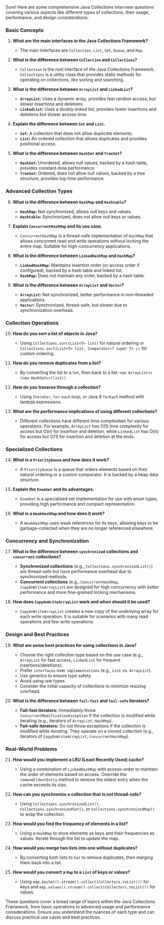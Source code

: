 Sure! Here are some comprehensive Java Collections interview questions covering various aspects like different types of collections, their usage, performance, and design considerations:

### Basic Concepts
1. **What are the main interfaces in the Java Collections Framework?**
   - The main interfaces are `Collection`, `List`, `Set`, `Queue`, and `Map`.

2. **What is the difference between `Collection` and `Collections`?**
   - `Collection` is the root interface of the Java Collections Framework. `Collections` is a utility class that provides static methods for operating on collections, like sorting and searching.

3. **What is the difference between `ArrayList` and `LinkedList`?**
   - **`ArrayList`:** Uses a dynamic array, provides fast random access, but slower insertions and deletions.
   - **`LinkedList`:** Uses a doubly-linked list, provides faster insertions and deletions but slower access time.

4. **Explain the difference between `Set` and `List`.**
   - **`Set`:** A collection that does not allow duplicate elements.
   - **`List`:** An ordered collection that allows duplicates and provides positional access.

5. **What is the difference between `HashSet` and `TreeSet`?**
   - **`HashSet`:** Unordered, allows null values, backed by a hash table, provides constant-time performance.
   - **`TreeSet`:** Ordered, does not allow null values, backed by a tree structure, provides log-time performance.

### Advanced Collection Types
6. **What is the difference between `HashMap` and `Hashtable`?**
   - **`HashMap`:** Not synchronized, allows null keys and values.
   - **`Hashtable`:** Synchronized, does not allow null keys or values.

7. **Explain `ConcurrentHashMap` and its use case.**
   - `ConcurrentHashMap` is a thread-safe implementation of `HashMap` that allows concurrent read and write operations without locking the entire map. Suitable for high-concurrency applications.

8. **What is the difference between `LinkedHashMap` and `HashMap`?**
   - **`LinkedHashMap`:** Maintains insertion order (or access order if configured), backed by a hash table and linked list.
   - **`HashMap`:** Does not maintain any order, backed by a hash table.

9. **What is the difference between `ArrayList` and `Vector`?**
   - **`ArrayList`:** Not synchronized, better performance in non-threaded applications.
   - **`Vector`:** Synchronized, thread-safe, but slower due to synchronization overhead.

### Collection Operations
10. **How do you sort a list of objects in Java?**
    - Using `Collections.sort(List<T> list)` for natural ordering or `Collections.sort(List<T> list, Comparator<? super T> c)` for custom ordering.

11. **How do you remove duplicates from a list?**
    - By converting the list to a `Set`, then back to a list: `new ArrayList<>(new HashSet<>(list))`.

12. **How do you traverse through a collection?**
    - Using `Iterator`, `for-each` loop, or Java 8 `forEach` method with lambda expressions.

13. **What are the performance implications of using different collections?**
    - Different collections have different time complexities for various operations. For example, `ArrayList` has O(1) time complexity for access but O(n) for insertion and deletion, while `LinkedList` has O(n) for access but O(1) for insertion and deletion at the ends.

### Specialized Collections
14. **What is a `PriorityQueue` and how does it work?**
    - A `PriorityQueue` is a queue that orders elements based on their natural ordering or a custom comparator. It is backed by a heap data structure.

15. **Explain the `EnumSet` and its advantages.**
    - `EnumSet` is a specialized set implementation for use with enum types, providing high performance and compact representation.

16. **What is a `WeakHashMap` and how does it work?**
    - A `WeakHashMap` uses weak references for its keys, allowing keys to be garbage-collected when they are no longer referenced elsewhere.

### Concurrency and Synchronization
17. **What is the difference between `synchronized` collections and `concurrent` collections?**
    - **Synchronized collections** (e.g., `Collections.synchronizedList()`) are thread-safe but have performance overhead due to synchronized methods.
    - **Concurrent collections** (e.g., `ConcurrentHashMap`, `CopyOnWriteArrayList`) are designed for high concurrency with better performance and more fine-grained locking mechanisms.

18. **How does `CopyOnWriteArrayList` work and when should it be used?**
    - `CopyOnWriteArrayList` creates a new copy of the underlying array for each write operation. It is suitable for scenarios with many read operations and few write operations.

### Design and Best Practices
19. **What are some best practices for using collections in Java?**
    - Choose the right collection type based on the use case (e.g., `ArrayList` for fast access, `LinkedList` for frequent insertions/deletions).
    - Prefer `interfaces` over `implementations` (e.g., `List` vs. `ArrayList`).
    - Use generics to ensure type safety.
    - Avoid using raw types.
    - Consider the initial capacity of collections to minimize resizing overhead.

20. **What is the difference between `fail-fast` and `fail-safe` iterators?**
    - **Fail-fast iterators:** Immediately throw `ConcurrentModificationException` if the collection is modified while iterating (e.g., iterators of `ArrayList`, `HashMap`).
    - **Fail-safe iterators:** Do not throw exceptions if the collection is modified while iterating. They operate on a cloned collection (e.g., iterators of `CopyOnWriteArrayList`, `ConcurrentHashMap`).

### Real-World Problems
21. **How would you implement a LRU (Least Recently Used) cache?**
    - Using a combination of `LinkedHashMap` with access-order to maintain the order of elements based on access. Override the `removeEldestEntry` method to remove the oldest entry when the cache exceeds its size.

22. **How can you synchronize a collection that is not thread-safe?**
    - Using `Collections.synchronizedList()`, `Collections.synchronizedSet()`, or `Collections.synchronizedMap()` to wrap the collection.

23. **How would you find the frequency of elements in a list?**
    - Using a `HashMap` to store elements as keys and their frequencies as values. Iterate through the list to update the map.

24. **How would you merge two lists into one without duplicates?**
    - By converting both lists to `Set` to remove duplicates, then merging them back into a list.

25. **How would you convert a `Map` to a `List` of keys or values?**
    - Using `map.keySet().stream().collect(Collectors.toList())` for keys and `map.values().stream().collect(Collectors.toList())` for values.

These questions cover a broad range of topics within the Java Collections Framework, from basic operations to advanced usage and performance considerations. Ensure you understand the nuances of each type and can discuss practical use cases and best practices.
